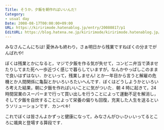 ```yaml
---
Title: そうか，夕飯を朝作ればいいんだ!
Category:
- usual day
Date: 2008-08-17T00:00:00+09:00
URL: https://kiririmode.hatenablog.jp/entry/20080817/p1
EditURL: https://blog.hatena.ne.jp/kiririmode/kiririmode.hatenablog.jp/atom/entry/8454420450078214376
---
```



みなさんこんにちは! 夏休みも終わり，さぁ明日から残業ですねぼくの分までがんばれや!

ぼくは残業とかになると，マジで夕飯を作る気が失せて，コンビニ弁当で済ませたりしてまた死へ一歩近づく感じで暮らしていますが，なんかやっぱしこのままで良いはずはない．かといって，残業しません! とか一年目から言うと解雇の危機とか人間関係に亀裂とかいろいろたいへんです．ぼくはどうしようかといろいろ考えた結果，朝に夕飯を作ればいいことに気がついた．朝 4 時に起きて，24 時間営業のスーパーまで行って買い出しを行うことによって運動不足を解消し，そして夕飯を自炊することによって栄養の偏りも回復，充実した人生を送るというソリューションです．カンペキ!

これでぼくは皆さんよかずっと健康になって，みなさんがひぃひぃいってるところに颯爽と登場する算段です．
